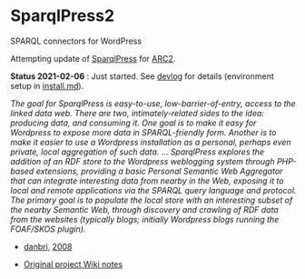 # SparqlPress2
SPARQL connectors for WordPress

Attempting update of [SparqlPress](http://bzr.mfd-consult.dk/sparqlpress/) for [ARC2](https://github.com/semsol/arc2).

**Status 2021-02-06** :
Just started. See [devlog](devlog.md) for details (environment setup in [install.md](install.md)).

*The goal for SparqlPress is easy-to-use, low-barrier-of-entry, access to the linked data web. There are two, intimately-related sides to the idea: producing data, and consuming it. One goal is to make it easy for Wordpress to expose more data in SPARQL-friendly form. Another is to make it easier to use a Wordpress installation as a personal, perhaps even private, local aggregation of such data.* 
...
*SparqlPress explores the addition of an RDF store to the Wordpress weblogging system through PHP-based extensions, providing a basic Personal Semantic Web Aggregator that can integrate interesting data from nearby in the Web, exposing it to local and remote applications via the SPARQL query language and protocol. The primary goal is to populate the local store with an interesting subset of the nearby Semantic Web, through discovery and crawling of RDF data from the websites (typically blogs; initially Wordpress blogs running the FOAF/SKOS plugin).*

- [danbri](https://danbri.org/), [2008](http://www.semanlink.net/tag/sparqlpress.html)

* [Original project Wiki notes](http://wiki.foaf-project.org/SparqlPress)

